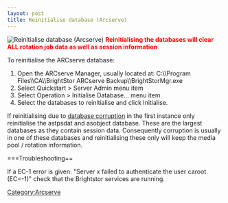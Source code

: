```yaml
---
layout: post 
title: Reinitialise database (Arcserve)
---
```


![Reinitialise database
(Arcserve)](Reinit_Arcserve.GIF "fig:Reinitialise database (Arcserve)")
**<font color="red">Reinitialising the databases will clear ALL rotation
job data as well as session information</font>**

To reinitialise the ARCserve database:

1.  Open the ARCserve Manager, usually located at: C:\\\\Program
    Files\\\\CA\\\\BrightStor ARCserve Backup\\\\BrightStorMgr.exe
2.  Select Quickstart \> Server Admin menu item
3.  Select Operation \> Initialise Database\... menu item
4.  Select the databases to reinitialise and click Initialise.

If reinitialising due to [database
corruption](Database_Corruption_(Arcserve) "wikilink") in the first
instance only reinitialise the astpsdat and asobject database. These are
the largest databases as they contain session data. Consequently
corruption is usually in one of these databases and reinitialising these
only will keep the media pool / rotation information.

===Troubleshooting==

If a EC-1 error is given: \"Server x failed to authenticate the user
caroot (EC=-1)\" check that the Brightstor services are running.

[Category:Arcserve](Category:Arcserve "wikilink")
